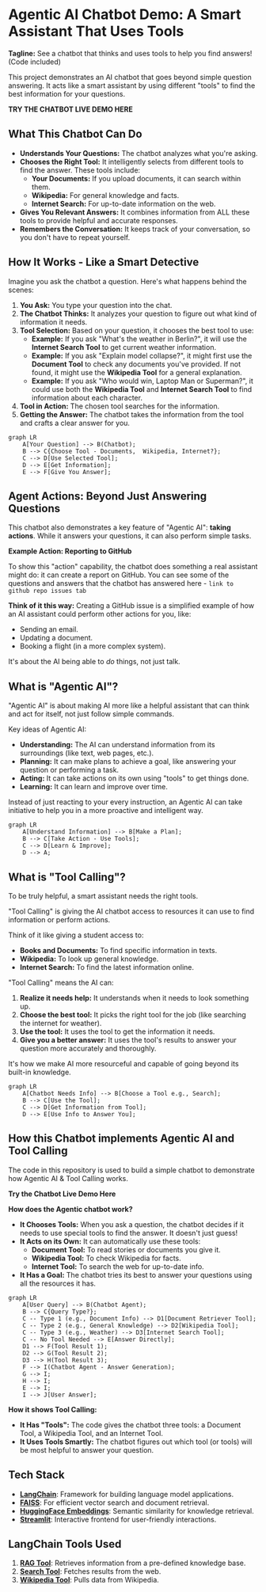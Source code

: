 # Agentic AI Chatbot Demo: A Smart Assistant That Uses Tools

**Tagline:** See a chatbot that thinks and uses tools to help you find answers! (Code included)

This project demonstrates an AI chatbot that goes beyond simple question answering. It acts like a smart assistant by using different "tools" to find the best information for your questions.

**TRY THE CHATBOT LIVE DEMO HERE**

## What This Chatbot Can Do

- **Understands Your Questions:** The chatbot analyzes what you're asking.
- **Chooses the Right Tool:** It intelligently selects from different tools to find the answer. These tools include:
  - **Your Documents:** If you upload documents, it can search within them.
  - **Wikipedia:** For general knowledge and facts.
  - **Internet Search:** For up-to-date information on the web.
- **Gives You Relevant Answers:** It combines information from ALL these tools to provide helpful and accurate responses.
- **Remembers the Conversation:** It keeps track of your conversation, so you don't have to repeat yourself.

## How It Works - Like a Smart Detective

Imagine you ask the chatbot a question. Here's what happens behind the scenes:

1.  **You Ask:** You type your question into the chat.
2.  **The Chatbot Thinks:** It analyzes your question to figure out what kind of information it needs.
3.  **Tool Selection:** Based on your question, it chooses the best tool to use:
    - **Example:** If you ask "What's the weather in Berlin?", it will use the **Internet Search Tool** to get current weather information.
    - **Example:** If you ask "Explain model collapse?", it might first use the **Document Tool** to check any documents you've provided. If not found, it might use the **Wikipedia Tool** for a general explanation.
    - **Example:** If you ask "Who would win, Laptop Man or Superman?", it could use both the **Wikipedia Tool** and **Internet Search Tool** to find information about each character.
4.  **Tool in Action:** The chosen tool searches for the information.
5.  **Getting the Answer:** The chatbot takes the information from the tool and crafts a clear answer for you.

```mermaid
graph LR
    A[Your Question] --> B(Chatbot);
    B --> C{Choose Tool - Documents,  Wikipedia, Internet?};
    C --> D[Use Selected Tool];
    D --> E[Get Information];
    E --> F[Give You Answer];
```

## Agent Actions: Beyond Just Answering Questions

This chatbot also demonstrates a key feature of "Agentic AI": **taking actions**. While it answers your questions, it can also perform simple tasks.

**Example Action: Reporting to GitHub**

To show this "action" capability, the chatbot does something a real assistant might do: it can create a report on GitHub. You can see some of the questions and answers that the chatbot has answered here - `link to github repo issues tab`

**Think of it this way:** Creating a GitHub issue is a simplified example of how an AI assistant could perform other actions for you, like:

- Sending an email.
- Updating a document.
- Booking a flight (in a more complex system).

It's about the AI being able to _do_ things, not just talk.

## What is "Agentic AI"?

"Agentic AI" is about making AI more like a helpful assistant that can think and act for itself, not just follow simple commands.

Key ideas of Agentic AI:

- **Understanding:** The AI can understand information from its surroundings (like text, web pages, etc.).
- **Planning:** It can make plans to achieve a goal, like answering your question or performing a task.
- **Acting:** It can take actions on its own using "tools" to get things done.
- **Learning:** It can learn and improve over time.

Instead of just reacting to your every instruction, an Agentic AI can take initiative to help you in a more proactive and intelligent way.

```mermaid
graph LR
    A[Understand Information] --> B[Make a Plan];
    B --> C[Take Action - Use Tools];
    C --> D[Learn & Improve];
    D --> A;
```

## What is "Tool Calling"?

To be truly helpful, a smart assistant needs the right tools.

"Tool Calling" is giving the AI chatbot access to resources it can use to find information or perform actions.

Think of it like giving a student access to:

- **Books and Documents:** To find specific information in texts.
- **Wikipedia:** To look up general knowledge.
- **Internet Search:** To find the latest information online.

"Tool Calling" means the AI can:

1.  **Realize it needs help:** It understands when it needs to look something up.
2.  **Choose the best tool:** It picks the right tool for the job (like searching the internet for weather).
3.  **Use the tool:** It uses the tool to get the information it needs.
4.  **Give you a better answer:** It uses the tool's results to answer your question more accurately and thoroughly.

It's how we make AI more resourceful and capable of going beyond its built-in knowledge.

```mermaid
graph LR
    A[Chatbot Needs Info] --> B[Choose a Tool e.g., Search];
    B --> C[Use the Tool];
    C --> D[Get Information from Tool];
    D --> E[Use Info to Answer You];
```

## How this Chatbot implements Agentic AI and Tool Calling

The code in this repository is used to build a simple chatbot to demonstrate how Agentic AI & Tool Calling works.

**Try the Chatbot Live Demo Here**

**How does the Agentic chatbot work?**

- **It Chooses Tools:** When you ask a question, the chatbot decides if it needs to use special tools to find the answer. It doesn't just guess!
- **It Acts on its Own:** It can automatically use these tools:
  - **Document Tool:** To read stories or documents you give it.
  - **Wikipedia Tool:** To check Wikipedia for facts.
  - **Internet Tool:** To search the web for up-to-date info.
- **It Has a Goal:** The chatbot tries its best to answer your questions using all the resources it has.

```mermaid
graph LR
    A[User Query] --> B(Chatbot Agent);
    B --> C{Query Type?};
    C -- Type 1 (e.g., Document Info) --> D1[Document Retriever Tool];
    C -- Type 2 (e.g., General Knowledge) --> D2[Wikipedia Tool];
    C -- Type 3 (e.g., Weather) --> D3[Internet Search Tool];
    C -- No Tool Needed --> E[Answer Directly];
    D1 --> F(Tool Result 1);
    D2 --> G(Tool Result 2);
    D3 --> H(Tool Result 3);
    F --> I(Chatbot Agent - Answer Generation);
    G --> I;
    H --> I;
    E --> I;
    I --> J[User Answer];
```

**How it shows Tool Calling:**

- **It Has "Tools":** The code gives the chatbot three tools: a Document Tool, a Wikipedia Tool, and an Internet Tool.
- **It Uses Tools Smartly:** The chatbot figures out which tool (or tools) will be most helpful to answer your question.

## Tech Stack

- **[LangChain](https://langchain.com/)**: Framework for building language model applications.
- **[FAISS](https://github.com/facebookresearch/faiss)**: For efficient vector search and document retrieval.
- **[HuggingFace Embeddings](https://huggingface.co/sentence-transformers)**: Semantic similarity for knowledge retrieval.
- **[Streamlit](https://streamlit.io)**: Interactive frontend for user-friendly interactions.

## LangChain Tools Used

1. **[RAG Tool](https://python.langchain.com/docs/tutorials/rag/)**: Retrieves information from a pre-defined knowledge base.
2. **[Search Tool](https://python.langchain.com/docs/integrations/tools/tavily_search/)**: Fetches results from the web.
3. **[Wikipedia Tool](https://python.langchain.com/docs/integrations/tools/wikipedia/)**: Pulls data from Wikipedia.
